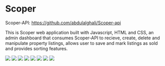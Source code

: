 # Scoper
Scoper-API: https://github.com/abdulalghali/Scoper-api

This is Scoper web application built with Javascript, HTML and CSS, an admin dashboard that consumes Scoper-API to recieve, create, delete and manipulate property listings, allows user to save and mark listings as sold and provides sorting features.




  <img src="https://user-images.githubusercontent.com/88345772/204553045-cb338c4f-8c8e-40cc-acc9-256932e5b657.png">
  <img src="https://user-images.githubusercontent.com/88345772/204560873-06cabe08-417c-40a3-ade5-72006f255bf2.png">


 <img src="https://user-images.githubusercontent.com/88345772/204561307-7468635e-3a28-42d3-a054-5f96b82ddb33.png">
 <img src="https://user-images.githubusercontent.com/88345772/204561529-58916d04-f7d7-4fdd-8e47-80e95a97cf9e.png">


  <img src="https://user-images.githubusercontent.com/88345772/204562359-9d5834ce-55f7-49c6-a5b3-551eee4c466e.png">
<img src="https://user-images.githubusercontent.com/88345772/204563750-bb1bf81f-7afd-47e0-a9bf-c7b7f93e519a.png">


<img src="https://user-images.githubusercontent.com/88345772/204561543-6f3069d2-5bb4-4192-b2d2-dcde83503ce8.png">
<img src="https://user-images.githubusercontent.com/88345772/204561551-16f848f9-c341-430e-b561-89d26bc24f3d.png">
